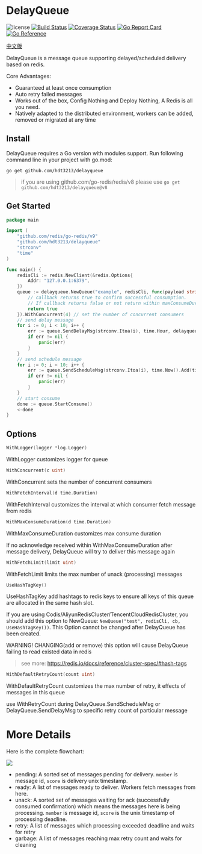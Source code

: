 # DelayQueue

![license](https://img.shields.io/github/license/HDT3213/delayqueue)
[![Build Status](https://travis-ci.com/HDT3213/delayqueue.svg?branch=master)](https://app.travis-ci.com/github/HDT3213/delayqueue)
[![Coverage Status](https://coveralls.io/repos/github/HDT3213/delayqueue/badge.svg?branch=master)](https://coveralls.io/github/HDT3213/delayqueue?branch=master)
[![Go Report Card](https://goreportcard.com/badge/github.com/HDT3213/delayqueue)](https://goreportcard.com/report/github.com/HDT3213/delayqueue)
[![Go Reference](https://pkg.go.dev/badge/github.com/hdt3213/delayqueue.svg)](https://pkg.go.dev/github.com/hdt3213/delayqueue)

[中文版](https://github.com/HDT3213/delayqueue/blob/master/README_CN.md)

DelayQueue is a message queue supporting delayed/scheduled delivery based on redis.

Core Advantages:

- Guaranteed at least once consumption
- Auto retry failed messages
- Works out of the box, Config Nothing and Deploy Nothing, A Redis is all you need.
- Natively adapted to the distributed environment, workers can be added, removed or migrated at any time

## Install

DelayQueue requires a Go version with modules support. Run following command line in your project with go.mod:

```
go get github.com/hdt3213/delayqueue
```

> if you are using github.com/go-redis/redis/v8 please use `go get github.com/hdt3213/delayqueue@v8`

## Get Started

```go
package main

import (
	"github.com/redis/go-redis/v9"
	"github.com/hdt3213/delayqueue"
	"strconv"
	"time"
)

func main() {
	redisCli := redis.NewClient(&redis.Options{
		Addr: "127.0.0.1:6379",
	})
	queue := delayqueue.NewQueue("example", redisCli, func(payload string) bool {
		// callback returns true to confirm successful consumption.
		// If callback returns false or not return within maxConsumeDuration, DelayQueue will re-deliver this message
		return true
	}).WithConcurrent(4) // set the number of concurrent consumers 
	// send delay message
	for i := 0; i < 10; i++ {
		err := queue.SendDelayMsg(strconv.Itoa(i), time.Hour, delayqueue.WithRetryCount(3))
		if err != nil {
			panic(err)
		}
	}
	// send schedule message
	for i := 0; i < 10; i++ {
		err := queue.SendScheduleMsg(strconv.Itoa(i), time.Now().Add(time.Hour))
		if err != nil {
			panic(err)
		}
	}
	// start consume
	done := queue.StartConsume()
	<-done
}
```

## Options

```go
WithLogger(logger *log.Logger)
```

WithLogger customizes logger for queue


```go
WithConcurrent(c uint) 
```

WithConcurrent sets the number of concurrent consumers

```go
WithFetchInterval(d time.Duration)
```

WithFetchInterval customizes the interval at which consumer fetch message from redis

```go
WithMaxConsumeDuration(d time.Duration)
```

WithMaxConsumeDuration customizes max consume duration

If no acknowledge received within WithMaxConsumeDuration after message delivery, DelayQueue will try to deliver this
message again

```go
WithFetchLimit(limit uint)
```

WithFetchLimit limits the max number of unack (processing) messages

```go
UseHashTagKey()
```

UseHashTagKey add hashtags to redis keys to ensure all keys of this queue are allocated in the same hash slot.

If you are using Codis/AliyunRedisCluster/TencentCloudRedisCluster, you should add this option to NewQueue: `NewQueue("test", redisCli, cb, UseHashTagKey())`. This Option cannot be changed after DelayQueue has been created.

WARNING! CHANGING(add or remove) this option will cause DelayQueue failing to read existed data in redis

> see more:  https://redis.io/docs/reference/cluster-spec/#hash-tags

```go
WithDefaultRetryCount(count uint)
```

WithDefaultRetryCount customizes the max number of retry, it effects of messages in this queue

use WithRetryCount during DelayQueue.SendScheduleMsg or DelayQueue.SendDelayMsg to specific retry count of particular message

# More Details

Here is the complete flowchart:

![](https://s2.loli.net/2022/09/10/tziHmcAX4sFJPN6.png)

- pending: A sorted set of messages pending for delivery. `member` is message id, `score` is delivery unix timestamp.
- ready: A list of messages ready to deliver. Workers fetch messages from here.
- unack: A sorted set of messages waiting for ack (successfully consumed confirmation) which means the messages here is being processing. `member` is message id, `score` is the unix timestamp of processing deadline.
- retry: A list of messages which processing exceeded deadline and waits for retry
- garbage: A list of messages reaching max retry count and waits for cleaning 
